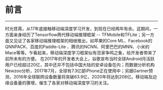 # 前言
---

时光荏苒，从17年底接触移动端深度学习开发，到现在已经两年有余。这期间，一方面亲身经历了Tensorflow两代移动端推理框架 -- TFMobile和TFLite；另一方面又见证了各家移动端推理框架的相继推出，如苹果的Core ML、Facebook的QNNPACK、百度的Paddle-Lite
、腾讯的NCNN、阿里巴巴的MNN、小米的Mace等等。乍看起来，移动端深度学习框架似有百家争鸣之象，给开发者带来了前所未有的方便。
在2017年的开发者大会上，谷歌宣布当时全球Android月活跃用户已经超过20亿，其中还并不包括中国大陆的安卓设备在内；而数据分析机构Newzoo分析，2017年7月，全球有7.3亿部iPhone正在使用中；另据Gartner预测，2016年全球联网设备数量将突破63.9亿，2020年将达到208亿。移动端及边缘设备量的骤增，催生了各家对移动端深度学习的关注。